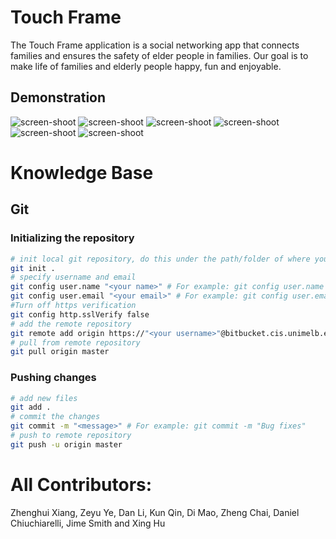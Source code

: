 # Touch Frame
The Touch Frame application is a social networking app that connects families and ensures the safety of elder people in families. Our goal is to make life of families and elderly people happy, fun and enjoyable.

## Demonstration
![screen-shoot](ScreenShoot/1.png)
![screen-shoot](ScreenShoot/2.png)
![screen-shoot](ScreenShoot/3.png)
![screen-shoot](ScreenShoot/4.png)
![screen-shoot](ScreenShoot/5.png)
![screen-shoot](ScreenShoot/6.png)


# Knowledge Base
## Git
### Initializing the repository
```bash
# init local git repository, do this under the path/folder of where you want your local git source repository to be
git init .
# specify username and email
git config user.name "<your name>" # For example: git config user.name "Zeyu Ye"
git config user.email "<your email>" # For example: git config user.email "zeyuy@student.unimelb.edu.au"
#Turn off https verification
git config http.sslVerify false
# add the remote repository
git remote add origin https://"<your username>"@bitbucket.cis.unimelb.edu.au:8445/scm/~zeyuy/touchframe.git # For example: https://"<your username>"@bitbucket.cis.unimelb.edu.au:8445/scm/~zeyuy/touchframe.git
# pull from remote repository
git pull origin master
```

### Pushing changes
```bash
# add new files
git add .
# commit the changes
git commit -m "<message>" # For example: git commit -m "Bug fixes"
# push to remote repository
git push -u origin master
```
# All Contributors:
Zhenghui Xiang, Zeyu Ye, Dan Li, Kun Qin, Di Mao, Zheng Chai, Daniel Chiuchiarelli, Jime Smith and Xing Hu

